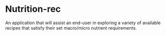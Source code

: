 # Nutrition-rec
An application that will assist an end-user in exploring a variety of available recipes that satisfy their set macro/micro nutrient requirements.
